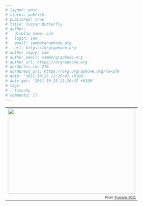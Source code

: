 ```yaml
---
# layout: post
# status: publish
# published: true
# title: Tuscan Butterfly
# author:
#   display_name: sam
#   login: sam
#   email: sam@orgraphone.org
#   url: https://orgraphone.org
# author_login: sam
# author_email: sam@orgraphone.org
# author_url: https://orgraphone.org
# wordpress_id: 270
# wordpress_url: https://org.orgraphone.org/?p=270
# date: '2011-10-25 21:20:42 +0100'
# date_gmt: '2011-10-25 21:20:42 +0100'
# tags:
# - tuscany
# comments: []
---
```

<table style="width:auto;">
<tr>
<td><a href="https://picasaweb.google.com/lh/photo/bQdwgjmhlIGdHjQc3dB1dcmf-BLulOZ5a32hjxIo1Vk?feat=embedwebsite"><img src="https://lh3.googleusercontent.com/-dEi38N7EFGM/Tqcg4BSf0WI/AAAAAAAABAo/nlHjzznHO0E/s400/DSC_2757.NEF.jpg" height="268" width="400" /></a></td>
</tr>
<tr>
<td style="font-family:arial,sans-serif; font-size:11px; text-align:right">From <a href="https://picasaweb.google.com/sam.pikesley/Tuscany2011?authuser=0&authkey=Gv1sRgCNOH8KiEhLOXywE&feat=embedwebsite">Tuscany 2011</a></td>
</tr>
</table>
